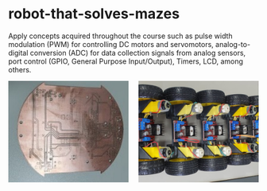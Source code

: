 # robot-that-solves-mazes
Apply concepts acquired throughout the course such as pulse width modulation (PWM) for controlling DC motors and servomotors, analog-to-digital conversion (ADC) for data collection signals from analog sensors, port control (GPIO, General Purpose Input/Output), Timers, LCD, among others.

<div style="display: flex; justify-content: space-between;">
  <img src="https://github.com/ThiagoLahass/robot-that-solves-mazes/blob/bd134505da17be8866e695be7ffaac8328ec2ef7/images/robotic1.jpeg" style="width: 48%; object-fit: cover;" />
  <img src="https://github.com/ThiagoLahass/robot-that-solves-mazes/blob/b2964947acf20478596f60ea1d3436659ea97d3c/images/robotic2.jpeg" style="width: 48%; object-fit: cover;" />
</div>
